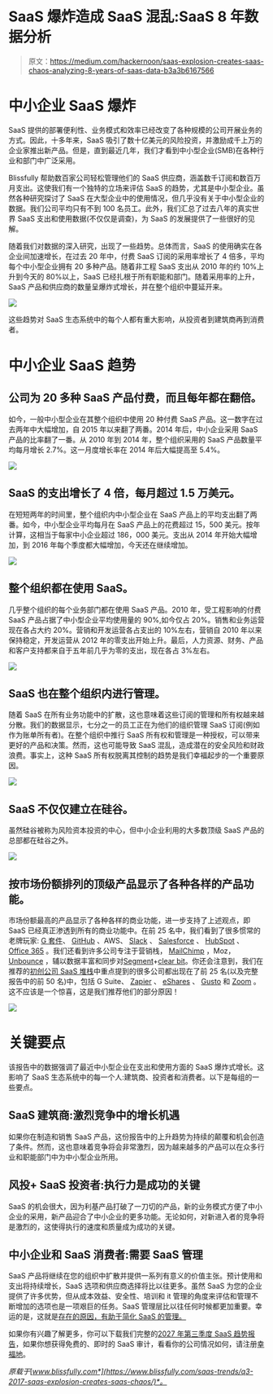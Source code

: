 # SaaS 爆炸造成 SaaS 混乱:SaaS 8 年数据分析

> 原文：<https://medium.com/hackernoon/saas-explosion-creates-saas-chaos-analyzing-8-years-of-saas-data-b3a3b6167566>

# 中小企业 SaaS 爆炸

SaaS 提供的部署便利性、业务模式和效率已经改变了各种规模的公司开展业务的方式。因此，十多年来，SaaS 吸引了数十亿美元的风险投资，并激励成千上万的企业家推出新产品。但是，直到最近几年，我们才看到中小型企业(SMB)在各种行业和部门中广泛采用。

Blissfully 帮助数百家公司轻松管理他们的 SaaS 供应商，涵盖数千订阅和数百万月支出。这使我们有一个独特的立场来评估 SaaS 的趋势，尤其是中小型企业。虽然各种研究探讨了 SaaS 在大型企业中的使用情况，但几乎没有关于中小型企业的数据。我们公司平均只有不到 100 名员工。此外，我们汇总了过去八年的真实世界 SaaS 支出和使用数据(不仅仅是调查)，为 SaaS 的发展提供了一些很好的见解。

随着我们对数据的深入研究，出现了一些趋势。总体而言，SaaS 的使用确实在各企业间加速增长，在过去 20 年中，付费 SaaS 订阅的采用率增长了 4 倍多，平均每个中小型企业拥有 20 多种产品。随着非工程 SaaS 支出从 2010 年的约 10%上升到今天的 80%以上，SaaS 已经扎根于所有职能和部门。随着采用率的上升，SaaS 产品和供应商的数量呈爆炸式增长，并在整个组织中蔓延开来。

![](img/72db191f4257e1b9c008cab513881012.png)

这些趋势对 SaaS 生态系统中的每个人都有重大影响，从投资者到建筑商再到消费者。

# 中小企业 SaaS 趋势

## 公司为 20 多种 SaaS 产品付费，而且每年都在翻倍。

如今，一般中小型企业在其整个组织中使用 20 种付费 SaaS 产品。这一数字在过去两年中大幅增加，自 2015 年以来翻了两番。2014 年后，中小企业采用 SaaS 产品的比率翻了一番。从 2010 年到 2014 年，整个组织采用的 SaaS 产品数量平均每月增长 2.7%。这一月度增长率在 2014 年后大幅提高至 5.4%。

![](img/04c308323fa6d137ff3823c7abc36bdb.png)

## SaaS 的支出增长了 4 倍，每月超过 1.5 万美元。

在短短两年的时间里，整个组织内中小型企业在 SaaS 产品上的平均支出翻了两番。如今，中小型企业平均每月在 SaaS 产品上的花费超过 15，500 美元。按年计算，这相当于每家中小企业超过 186，000 美元。支出从 2014 年开始大幅增加，到 2016 年每个季度都大幅增加，今天还在继续增加。

![](img/003270b1c68a5c5e250050cd72510d94.png)

## 整个组织都在使用 SaaS。

几乎整个组织的每个业务部门都在使用 SaaS 产品。2010 年，受工程影响的付费 SaaS 产品占据了中小型企业平均使用量的 90%,如今仅占 20%。销售和业务运营现在各占大约 20%。营销和开发运营各占支出的 10%左右，营销自 2010 年以来保持稳定，开发运营从 2012 年的零支出开始上升。最后，人力资源、财务、产品和客户支持都来自于五年前几乎为零的支出，现在各占 3%左右。

![](img/1f158abc7f36bec58a7c454162dfcd3d.png)

## SaaS 也在整个组织内进行管理。

随着 SaaS 在所有业务功能中的扩散，这也意味着这些订阅的管理和所有权越来越分散。我们的数据显示，七分之一的员工正在为他们的组织管理 SaaS 订阅(例如作为账单所有者)。在整个组织中推行 SaaS 所有权和管理是一种授权，可以带来更好的产品和决策。然而，这也可能导致 SaaS 混乱，造成潜在的安全风险和财政浪费。事实上，这种 SaaS 所有权脱离其控制的趋势是我们幸福起步的一个重要原因。

![](img/2da823218bf4aaaddae0297069caa1db.png)

## SaaS 不仅仅建立在硅谷。

虽然硅谷被称为风险资本投资的中心，但中小企业利用的大多数顶级 SaaS 产品的总部都在硅谷之外。

![](img/68c40bd807d275222fc4cb38d2f7673a.png)

## 按市场份额排列的顶级产品显示了各种各样的产品功能。

市场份额最高的产品显示了各种各样的商业功能，进一步支持了上述观点，即 SaaS 已经真正渗透到所有的商业功能中。在前 25 名中，我们看到了很多惯常的老牌玩家: [G 套件](https://medium.com/u/17911f92be83?source=post_page-----b3a3b6167566--------------------------------)、 [GitHub](https://medium.com/u/8df3bf3c40ae?source=post_page-----b3a3b6167566--------------------------------) 、AWS、 [Slack](https://medium.com/u/26d90a99f605?source=post_page-----b3a3b6167566--------------------------------) 、 [Salesforce](https://medium.com/u/f4fb2a348280?source=post_page-----b3a3b6167566--------------------------------) 、 [HubSpot](https://medium.com/u/8732e73183e5?source=post_page-----b3a3b6167566--------------------------------) 、 [Office 365](https://medium.com/u/f3da972c633f?source=post_page-----b3a3b6167566--------------------------------) 。我们还看到许多公司专注于营销栈， [MailChimp](https://medium.com/u/772bf2413f17?source=post_page-----b3a3b6167566--------------------------------) ，Moz， [Unbounce](https://medium.com/u/eda63d4fd9e4?source=post_page-----b3a3b6167566--------------------------------) ，辅以数据丰富和同步对[Segment](https://medium.com/u/6e946b6a2866?source=post_page-----b3a3b6167566--------------------------------)+[clear bit](https://medium.com/u/ce5450a7b906?source=post_page-----b3a3b6167566--------------------------------)。你还会注意到，我们在推荐的[初创公司 SaaS 堆栈](/blissfully/startup-saas-stack-4aa9a17b9afc)中重点提到的很多公司都出现在了前 25 名(以及完整报告中的前 50 名)中，包括 G Suite、 [Zapier](https://medium.com/u/530c4c926670?source=post_page-----b3a3b6167566--------------------------------) 、 [eShares](https://medium.com/u/86fddb076fc9?source=post_page-----b3a3b6167566--------------------------------) 、 [Gusto](https://medium.com/u/6abb56c9afcc?source=post_page-----b3a3b6167566--------------------------------) 和 [Zoom](https://medium.com/u/c4c2efc9bc0a?source=post_page-----b3a3b6167566--------------------------------) 。这不应该是一个惊喜，这是我们推荐他们的部分原因！

![](img/081d00f7abee99feb3dccc86097cdd91.png)

# 关键要点

该报告中的数据强调了最近中小型企业在支出和使用方面的 SaaS 爆炸式增长。这影响了 SaaS 生态系统中的每一个人:建筑商、投资者和消费者。以下是每组的一些要点。

## SaaS 建筑商:激烈竞争中的增长机遇

如果你在制造和销售 SaaS 产品，这份报告中的上升趋势为持续的颠覆和机会创造了条件。然而，这也意味着竞争将会非常激烈，因为越来越多的产品可以在众多行业和职能部门中为中小型企业所用。

## 风投+ SaaS 投资者:执行力是成功的关键

SaaS 的机会很大，因为利基产品打破了一刀切的产品，新的业务模式方便了中小企业的采用，新产品迎合了中小企业的更多功能。无论如何，对新进入者的竞争将是激烈的，这使得执行的速度和质量成为成功的关键。

## 中小企业和 SaaS 消费者:需要 SaaS 管理

SaaS 产品将继续在您的组织中扩散并提供一系列有意义的价值主张。预计使用和支出将持续增长，SaaS 选项和供应商选择将比以往更多。虽然 SaaS 为您的企业提供了许多优势，但从成本效益、安全性、培训和 it 管理的角度来评估和管理不断增加的选项也是一项艰巨的任务。SaaS 管理层比以往任何时候都更加重要。幸运的是，这就是[存在的原因，有助于简化 SaaS 的管理。](https://www.blissfully.com/)

如果你有兴趣了解更多，你可以下载我们完整的[2027 年第三季度 SaaS 趋势报告](https://www.blissfully.com/saas-trends/q3-2017-saas-explosion-creates-saas-chaos/)，如果你想获得免费的、即时的 SaaS 审计，看看你的公司情况如何，请注册[幸福地](https://www.blissfully.com/)。

*原载于*[*www.blissfully.com*](https://www.blissfully.com/saas-trends/q3-2017-saas-explosion-creates-saas-chaos/)*。*